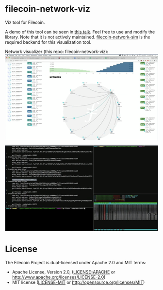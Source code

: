 # filecoin-network-viz
Viz tool for Filecoin.

A demo of this tool can be seen in [this talk](https://www.youtube.com/watch?v=w944sFTjLq8). Feel free to use and modify the library. Note that it is not actively maintained. [filecoin-network-sim](https://github.com/filecoin-project/filecoin-network-sim) is the required backend for this visualization tool.

Network visualizer (this repo: filecoin-network-viz):
![Network Visualizer](/img/network-viz.png)

![Network Visualizer CLI](/img/network-viz-cli.png)

# License

The Filecoin Project is dual-licensed under Apache 2.0 and MIT terms:

- Apache License, Version 2.0, ([LICENSE-APACHE](https://github.com/filecoin-project/filecoin-network-viz/blob/master/LICENSE-APACHE) or http://www.apache.org/licenses/LICENSE-2.0)
- MIT license ([LICENSE-MIT](https://github.com/filecoin-project/filecoin-network-viz/blob/master/LICENSE-MIT) or http://opensource.org/licenses/MIT)

